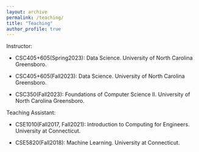 ```yaml
---
layout: archive
permalink: /teaching/
title: "Teaching"
author_profile: true
---
```


Instructor:

* CSC405+605(Spring2023): Data Science. University of North Carolina Greensboro.

* CSC405+605(Fall2023): Data Science. University of North Carolina Greensboro.

* CSC350(Fall2023): Foundations of Computer Science II. University of North Carolina Greensboro.

Teaching Assistant:

* CSE1010(Fall2017, Fall2021): Introduction to Computing for Engineers. University at Connecticut.

* CSE5820(Fall2018): Machine Learning. University at Connecticut.
